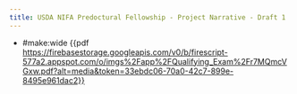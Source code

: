 ```yaml
---
title: USDA NIFA Predoctural Fellowship - Project Narrative - Draft 1
---
```


- #make:wide {{pdf  https://firebasestorage.googleapis.com/v0/b/firescript-577a2.appspot.com/o/imgs%2Fapp%2FQualifying_Exam%2Fr7MQmcVGxw.pdf?alt=media&token=33ebdc06-70a0-42c7-899e-8495e961dac2}}